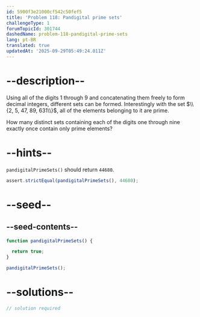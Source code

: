 ```yaml
---
id: 5900f3e21000cf542c50fef5
title: 'Problem 118: Pandigital prime sets'
challengeType: 1
forumTopicId: 301744
dashedName: problem-118-pandigital-prime-sets
lang: pt-BR
translated: true
updatedAt: '2025-09-29T05:49:24.011Z'
---
```


# --description--

Using all of the digits 1 through 9 and concatenating them freely to form decimal integers, different sets can be formed. Interestingly with the set $\\{2, 5, 47, 89, 631\\}$, all of the elements belonging to it are prime.

How many distinct sets containing each of the digits one through nine exactly once contain only prime elements?

# --hints--

`pandigitalPrimeSets()` should return `44680`.

```js
assert.strictEqual(pandigitalPrimeSets(), 44680);
```

# --seed--

## --seed-contents--

```js
function pandigitalPrimeSets() {

  return true;
}

pandigitalPrimeSets();
```

# --solutions--

```js
// solution required
```
